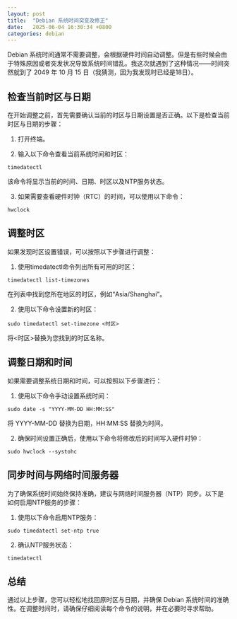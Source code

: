 ```yaml
---
layout: post
title:  "Debian 系统时间突变及修正"
date:   2025-06-04 16:30:34 +0800
categories: debian
---
```


Debian 系统时间通常不需要调整，会根据硬件时间自动调整。但是有些时候会由于特殊原因或者突发状况导致系统时间错乱。我这次就遇到了这种情况——时间突然就到了 2049 年 10 月 15 日（我猜测，因为我发现时已经是18日）。

## 检查当前时区与日期

在开始调整之前，首先需要确认当前的时区与日期设置是否正确。以下是检查当前时区与日期的步骤：

1. 打开终端。

2. 输入以下命令查看当前系统时间和时区：

~~~ shell
timedatectl
~~~

该命令将显示当前的时间、日期、时区以及NTP服务状态。

3. 如果需要查看硬件时钟（RTC）的时间，可以使用以下命令：

~~~ shell
hwclock
~~~

## 调整时区

如果发现时区设置错误，可以按照以下步骤进行调整：

1. 使用timedatectl命令列出所有可用的时区：

~~~ shell
timedatectl list-timezones
~~~

在列表中找到您所在地区的时区，例如“Asia/Shanghai”。

2. 使用以下命令设置新的时区：

~~~ shell
sudo timedatectl set-timezone <时区>
~~~

将<时区>替换为您找到的时区名称。

## 调整日期和时间

如果需要调整系统日期和时间，可以按照以下步骤进行：

1. 使用以下命令手动设置系统时间：

~~~ shell
sudo date -s "YYYY-MM-DD HH:MM:SS"
~~~

将 YYYY-MM-DD 替换为日期，HH:MM:SS 替换为时间。

2. 确保时间设置正确后，使用以下命令将修改后的时间写入硬件时钟：

~~~ shell
sudo hwclock --systohc
~~~

## 同步时间与网络时间服务器

为了确保系统时间始终保持准确，建议与网络时间服务器（NTP）同步。以下是如何启用NTP服务的步骤：

1. 使用以下命令启用NTP服务：

~~~ shell
sudo timedatectl set-ntp true
~~~

2. 确认NTP服务状态：

~~~ shell
timedatectl
~~~

## 总结

通过以上步骤，您可以轻松地找回原时区与日期，并确保 Debian 系统时间的准确性。在调整时间时，请确保仔细阅读每个命令的说明，并在必要时寻求帮助。
